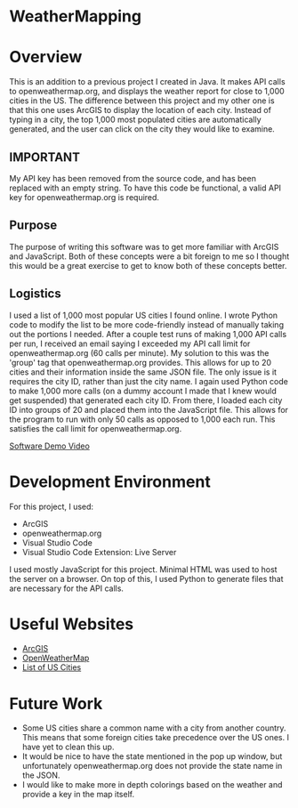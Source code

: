 # WeatherMapping

# Overview

This is an addition to a previous project I created in Java. It makes API calls to openweathermap.org, and displays the weather report for
close to 1,000 cities in the US.  The difference between this project and my other one is that this one uses ArcGIS to display the location
of each city. Instead of typing in a city, the top 1,000 most populated cities are automatically generated, and the user can click on the
city they would like to examine.

## IMPORTANT

My API key has been removed from the source code, and has been replaced with an empty string. To have this code be functional, a valid
API key for openweathermap.org is required.


## Purpose
The purpose of writing this software was to get more familiar with ArcGIS and JavaScript. Both of these concepts were a bit foreign to me
so I thought this would be a great exercise to get to know both of these concepts better.

## Logistics
I used a list of 1,000 most popular US cities I found online. I wrote Python code to modify the list to be more code-friendly
instead of manually taking out the portions I needed.  After a couple test runs of making 1,000 API calls per run, I received
an email saying I exceeded my API call limit for openweathermap.org (60 calls per minute). My solution to this was the
'group' tag that openweathermap.org provides. This allows for up to 20 cities and their information inside the same JSON
file.  The only issue is it requires the city ID, rather than just the city name. I again used Python code to make 1,000 more
calls (on a dummy account I made that I knew would get suspended) that generated each city ID. From there, I loaded each city
ID into groups of 20 and placed them into the JavaScript file. This allows for the program to run with only 50 calls as
opposed to 1,000 each run. This satisfies the call limit for openweathermap.org.


[Software Demo Video](http://youtube.link.goes.here)

# Development Environment

For this project, I used:
* ArcGIS
* openweathermap.org
* Visual Studio Code
* Visual Studio Code Extension: Live Server

I used mostly JavaScript for this project. Minimal HTML was used to host the server on a browser.
On top of this, I used Python to generate files that are necessary for the API calls.

# Useful Websites

* [ArcGIS](https://www.arcgis.com/index.html)
* [OpenWeatherMap](https://openweathermap.org/)
* [List of US Cities](https://gist.github.com/Miserlou/11500b2345d3fe850c92)

# Future Work

* Some US cities share a common name with a city from another country. This means that some foreign cities take precedence over the US ones. I have yet to clean this up.
* It would be nice to have the state mentioned in the pop up window, but unfortunately openweathermap.org does not provide the state name in the JSON.
* I would like to make more in depth colorings based on the weather and provide a key in the map itself.
